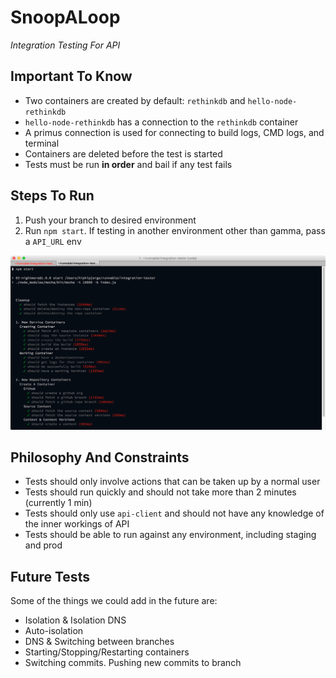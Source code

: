 # SnoopALoop

*Integration Testing For API*

## Important To Know

- Two containers are created by default: `rethinkdb` and `hello-node-rethinkdb`
- `hello-node-rethinkdb` has a connection to the `rethinkdb` container
- A primus connection is used for connecting to build logs, CMD logs, and terminal
- Containers are deleted before the test is started
- Tests must be run **in order** and bail if any test fails

## Steps To Run

1. Push your branch to desired environment
2. Run `npm start`. If testing in another environment other than gamma, pass a `API_URL` env

![screenshot.png](screenshot.png)

## Philosophy And Constraints

- Tests should only involve actions that can be taken up by a normal user
- Tests should run quickly and should not take more than 2 minutes (currently 1 min)
- Tests should only use `api-client` and should not have any knowledge of the inner workings of API
- Tests should be able to run against any environment, including staging and prod

## Future Tests

Some of the things we could add in the future are:

- Isolation & Isolation DNS
- Auto-isolation
- DNS & Switching between branches
- Starting/Stopping/Restarting containers
- Switching commits. Pushing new commits to branch
